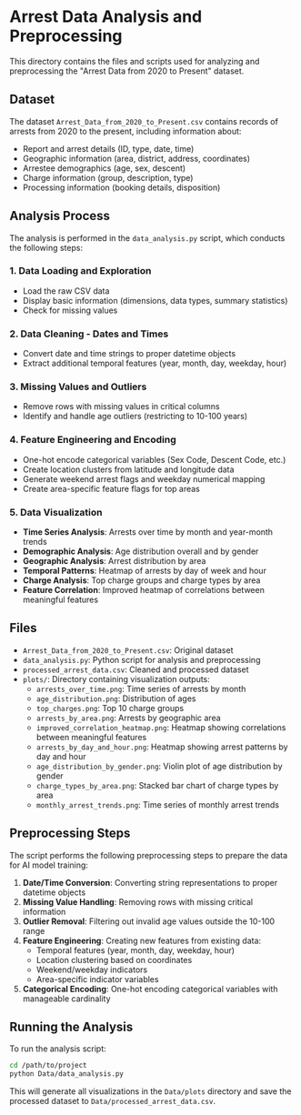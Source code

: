 # Arrest Data Analysis and Preprocessing

This directory contains the files and scripts used for analyzing and preprocessing the "Arrest Data from 2020 to Present" dataset.

## Dataset

The dataset `Arrest_Data_from_2020_to_Present.csv` contains records of arrests from 2020 to the present, including information about:
- Report and arrest details (ID, type, date, time)
- Geographic information (area, district, address, coordinates)
- Arrestee demographics (age, sex, descent)
- Charge information (group, description, type)
- Processing information (booking details, disposition)

## Analysis Process

The analysis is performed in the `data_analysis.py` script, which conducts the following steps:

### 1. Data Loading and Exploration
- Load the raw CSV data
- Display basic information (dimensions, data types, summary statistics)
- Check for missing values

### 2. Data Cleaning - Dates and Times
- Convert date and time strings to proper datetime objects
- Extract additional temporal features (year, month, day, weekday, hour)

### 3. Missing Values and Outliers
- Remove rows with missing values in critical columns
- Identify and handle age outliers (restricting to 10-100 years)

### 4. Feature Engineering and Encoding
- One-hot encode categorical variables (Sex Code, Descent Code, etc.)
- Create location clusters from latitude and longitude data
- Generate weekend arrest flags and weekday numerical mapping
- Create area-specific feature flags for top areas

### 5. Data Visualization
- **Time Series Analysis**: Arrests over time by month and year-month trends
- **Demographic Analysis**: Age distribution overall and by gender
- **Geographic Analysis**: Arrest distribution by area
- **Temporal Patterns**: Heatmap of arrests by day of week and hour
- **Charge Analysis**: Top charge groups and charge types by area
- **Feature Correlation**: Improved heatmap of correlations between meaningful features

## Files

- `Arrest_Data_from_2020_to_Present.csv`: Original dataset
- `data_analysis.py`: Python script for analysis and preprocessing
- `processed_arrest_data.csv`: Cleaned and processed dataset
- `plots/`: Directory containing visualization outputs:
  - `arrests_over_time.png`: Time series of arrests by month
  - `age_distribution.png`: Distribution of ages
  - `top_charges.png`: Top 10 charge groups
  - `arrests_by_area.png`: Arrests by geographic area
  - `improved_correlation_heatmap.png`: Heatmap showing correlations between meaningful features
  - `arrests_by_day_and_hour.png`: Heatmap showing arrest patterns by day and hour
  - `age_distribution_by_gender.png`: Violin plot of age distribution by gender
  - `charge_types_by_area.png`: Stacked bar chart of charge types by area
  - `monthly_arrest_trends.png`: Time series of monthly arrest trends

## Preprocessing Steps

The script performs the following preprocessing steps to prepare the data for AI model training:

1. **Date/Time Conversion**: Converting string representations to proper datetime objects
2. **Missing Value Handling**: Removing rows with missing critical information
3. **Outlier Removal**: Filtering out invalid age values outside the 10-100 range
4. **Feature Engineering**: Creating new features from existing data:
   - Temporal features (year, month, day, weekday, hour)
   - Location clustering based on coordinates
   - Weekend/weekday indicators
   - Area-specific indicator variables
5. **Categorical Encoding**: One-hot encoding categorical variables with manageable cardinality

## Running the Analysis

To run the analysis script:

```bash
cd /path/to/project
python Data/data_analysis.py
```

This will generate all visualizations in the `Data/plots` directory and save the processed dataset to `Data/processed_arrest_data.csv`. 